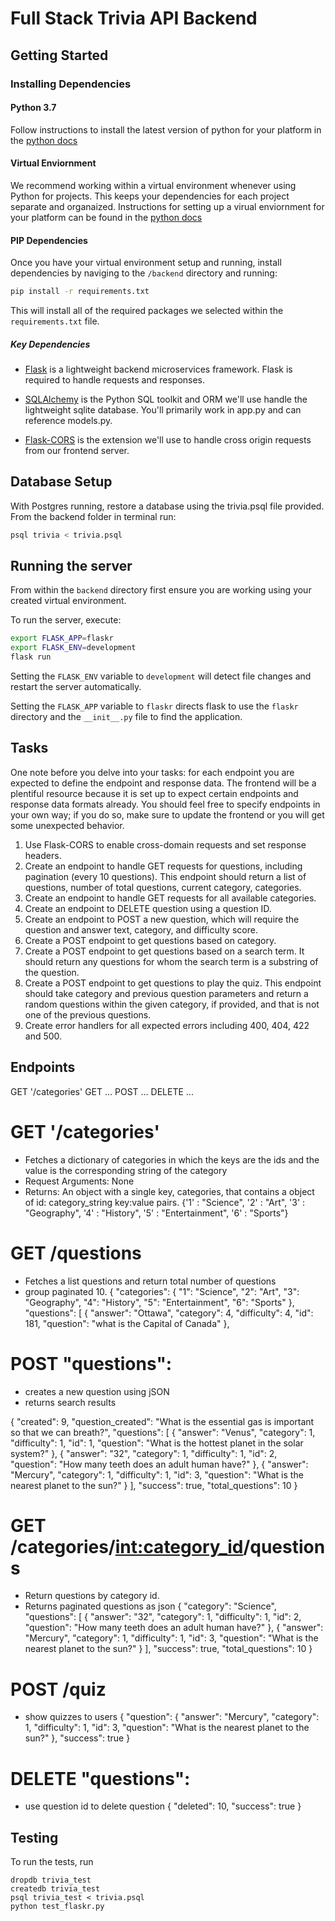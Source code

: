 # Full Stack Trivia API Backend

## Getting Started

### Installing Dependencies

#### Python 3.7

Follow instructions to install the latest version of python for your platform in the [python docs](https://docs.python.org/3/using/unix.html#getting-and-installing-the-latest-version-of-python)

#### Virtual Enviornment

We recommend working within a virtual environment whenever using Python for projects. This keeps your dependencies for each project separate and organaized. Instructions for setting up a virual enviornment for your platform can be found in the [python docs](https://packaging.python.org/guides/installing-using-pip-and-virtual-environments/)

#### PIP Dependencies

Once you have your virtual environment setup and running, install dependencies by naviging to the `/backend` directory and running:

```bash
pip install -r requirements.txt
```

This will install all of the required packages we selected within the `requirements.txt` file.

##### Key Dependencies

- [Flask](http://flask.pocoo.org/)  is a lightweight backend microservices framework. Flask is required to handle requests and responses.

- [SQLAlchemy](https://www.sqlalchemy.org/) is the Python SQL toolkit and ORM we'll use handle the lightweight sqlite database. You'll primarily work in app.py and can reference models.py. 

- [Flask-CORS](https://flask-cors.readthedocs.io/en/latest/#) is the extension we'll use to handle cross origin requests from our frontend server. 

## Database Setup
With Postgres running, restore a database using the trivia.psql file provided. From the backend folder in terminal run:
```bash
psql trivia < trivia.psql
```

## Running the server

From within the `backend` directory first ensure you are working using your created virtual environment.

To run the server, execute:

```bash
export FLASK_APP=flaskr
export FLASK_ENV=development
flask run
```

Setting the `FLASK_ENV` variable to `development` will detect file changes and restart the server automatically.

Setting the `FLASK_APP` variable to `flaskr` directs flask to use the `flaskr` directory and the `__init__.py` file to find the application. 

## Tasks

One note before you delve into your tasks: for each endpoint you are expected to define the endpoint and response data. The frontend will be a plentiful resource because it is set up to expect certain endpoints and response data formats already. You should feel free to specify endpoints in your own way; if you do so, make sure to update the frontend or you will get some unexpected behavior. 

1. Use Flask-CORS to enable cross-domain requests and set response headers. 
2. Create an endpoint to handle GET requests for questions, including pagination (every 10 questions). This endpoint should return a list of questions, number of total questions, current category, categories. 
3. Create an endpoint to handle GET requests for all available categories. 
4. Create an endpoint to DELETE question using a question ID. 
5. Create an endpoint to POST a new question, which will require the question and answer text, category, and difficulty score. 
6. Create a POST endpoint to get questions based on category. 
7. Create a POST endpoint to get questions based on a search term. It should return any questions for whom the search term is a substring of the question. 
8. Create a POST endpoint to get questions to play the quiz. This endpoint should take category and previous question parameters and return a random questions within the given category, if provided, and that is not one of the previous questions. 
9. Create error handlers for all expected errors including 400, 404, 422 and 500. 


## Endpoints
GET '/categories'
GET ...
POST ...
DELETE ...

# GET '/categories'
- Fetches a dictionary of categories in which the keys are the ids and the value is the corresponding string of the category
- Request Arguments: None
- Returns: An object with a single key, categories, that contains a object of id: category_string key:value pairs. 
{'1' : "Science",
'2' : "Art",
'3' : "Geography",
'4' : "History",
'5' : "Entertainment",
'6' : "Sports"}



# GET /questions
- Fetches a list questions and return total number of questions
- group paginated  10.
{
      "categories": {
          "1": "Science", 
          "2": "Art", 
          "3": "Geography", 
          "4": "History", 
          "5": "Entertainment", 
          "6": "Sports"
      }, 
      "questions": [
          {
              "answer": "Ottawa", 
              "category": 4, 
              "difficulty": 4, 
              "id": 181, 
              "question": "what is the Capital of Canada"
          }, 
  
# POST "questions":
- creates a new question  using jSON
- returns search results

 {
      "created": 9, 
      "question_created": "What is the essential gas is important so that we can breath?", 
      "questions": [
          {
              "answer": "Venus", 
              "category": 1, 
              "difficulty": 1, 
              "id": 1, 
              "question": "What is the hottest planet in the solar system?"
          }, 
          {
              "answer": "32", 
              "category": 1, 
              "difficulty": 1, 
              "id": 2, 
              "question": "How many teeth does an adult human have?"
          }, 
          {
              "answer": "Mercury", 
              "category": 1, 
              "difficulty": 1, 
              "id": 3, 
              "question": "What is the nearest planet to the sun?"
          }
      ], 
      "success": true, 
      "total_questions": 10
  }



# GET /categories/<int:category_id>/questions

- Return  questions by category id.
- Returns paginated questions as json
{
      "category": "Science", 
      "questions": [
           {
              "answer": "32", 
              "category": 1, 
              "difficulty": 1, 
              "id": 2, 
              "question": "How many teeth does an adult human have?"
          }, 
          {
              "answer": "Mercury", 
              "category": 1, 
              "difficulty": 1, 
              "id": 3, 
              "question": "What is the nearest planet to the sun?"
          }
      ], 
      "success": true, 
      "total_questions": 10
  }
  
# POST /quiz
- show quizzes to users 
{
      "question": {
         "answer": "Mercury", 
              "category": 1, 
              "difficulty": 1, 
              "id": 3, 
              "question": "What is the nearest planet to the sun?"
      }, 
      "success": true
  }

  
# DELETE "questions":
- use question id to delete question
 {
      "deleted": 10, 
      "success": true
  }


## Testing
To run the tests, run
```
dropdb trivia_test
createdb trivia_test
psql trivia_test < trivia.psql
python test_flaskr.py
```